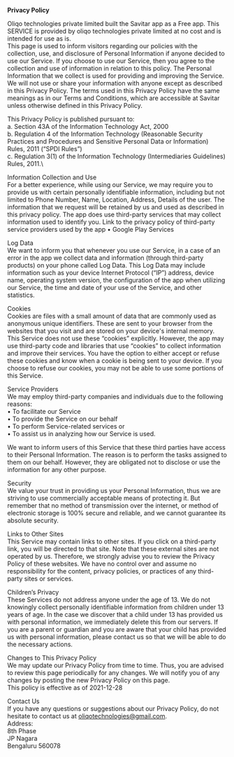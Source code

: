 **Privacy Policy**

Oliqo technologies private limited built the Savitar app as a Free app. This SERVICE is provided by oliqo technologies private limited at no cost and is intended for use as is.\
This page is used to inform visitors regarding our policies with the collection, use, and disclosure of Personal Information if anyone decided to use our Service.
If you choose to use our Service, then you agree to the collection and use of information in relation to this policy. The Personal Information that we collect is used for providing and improving the Service. We will not use or share your information with anyone except as described in this Privacy Policy.
The terms used in this Privacy Policy have the same meanings as in our Terms and Conditions, which are accessible at Savitar unless otherwise defined in this Privacy Policy.

This Privacy Policy is published pursuant to:\
a.     Section 43A of the Information Technology Act, 2000\
b.     Regulation 4 of the Information Technology (Reasonable Security Practices and Procedures and Sensitive Personal Data or Information) Rules, 2011 (“SPDI Rules”)\
c.      Regulation 3(1) of the Information Technology (Intermediaries Guidelines) Rules, 2011.\


Information Collection and Use\
For a better experience, while using our Service, we may require you to provide us with certain personally identifiable information, including but not limited to Phone Number, Name, Location, Address, Details of the user. The information that we request will be retained by us and used as described in this privacy policy.
The app does use third-party services that may collect information used to identify you.
Link to the privacy policy of third-party service providers used by the app
•	Google Play Services

Log Data\
We want to inform you that whenever you use our Service, in a case of an error in the app we collect data and information (through third-party products) on your phone called Log Data. This Log Data may include information such as your device Internet Protocol (“IP”) address, device name, operating system version, the configuration of the app when utilizing our Service, the time and date of your use of the Service, and other statistics.


Cookies\
Cookies are files with a small amount of data that are commonly used as anonymous unique identifiers. These are sent to your browser from the websites that you visit and are stored on your device's internal memory.\
This Service does not use these “cookies” explicitly. However, the app may use third-party code and libraries that use “cookies” to collect information and improve their services. You have the option to either accept or refuse these cookies and know when a cookie is being sent to your device. If you choose to refuse our cookies, you may not be able to use some portions of this Service.

Service Providers\
We may employ third-party companies and individuals due to the following reasons:\
•	To facilitate our Service\
•	To provide the Service on our behalf\
•	To perform Service-related services or\
•	To assist us in analyzing how our Service is used.

We want to inform users of this Service that these third parties have access to their Personal Information. The reason is to perform the tasks assigned to them on our behalf. However, they are obligated not to disclose or use the information for any other purpose.

Security\
We value your trust in providing us your Personal Information, thus we are striving to use commercially acceptable means of protecting it. But remember that no method of transmission over the internet, or method of electronic storage is 100% secure and reliable, and we cannot guarantee its absolute security.

Links to Other Sites\
This Service may contain links to other sites. If you click on a third-party link, you will be directed to that site. Note that these external sites are not operated by us. Therefore, we strongly advise you to review the Privacy Policy of these websites. We have no control over and assume no responsibility for the content, privacy policies, or practices of any third-party sites or services.

Children’s Privacy\
These Services do not address anyone under the age of 13. We do not knowingly collect personally identifiable information from children under 13 years of age. In the case we discover that a child under 13 has provided us with personal information, we immediately delete this from our servers. If you are a parent or guardian and you are aware that your child has provided us with personal information, please contact us so that we will be able to do the necessary actions.

Changes to This Privacy Policy\
We may update our Privacy Policy from time to time. Thus, you are advised to review this page periodically for any changes. We will notify you of any changes by posting the new Privacy Policy on this page.\
This policy is effective as of 2021-12-28

Contact Us\
If you have any questions or suggestions about our Privacy Policy, do not hesitate to contact us at oliqotechnologies@gmail.com.\
Address:\
              8th Phase\
              JP Nagara\
              Bengaluru 560078

